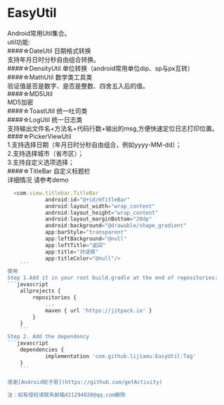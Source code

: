 # EasyUtil
Android常用Util集合。  
util功能:  
####☆DateUtil  日期格式转换    
支持年月日时分秒自由组合转换。  
####☆DensityUtil 单位转换（android常用单位dip、sp与px互转）  
####☆MathUtil 数学类工具类  
验证值是否是数字、是否是整数、四舍五入后的值。  
####☆MD5Util   
MD5加密  
####☆ToastUtil 统一吐司类  
####☆LogUtil 统一日志类  
支持输出文件名+方法名+代码行数+输出的msg,方便快速定位日志打印位置。  
####☆PickerViewUtil  
1.支持选择日期（年月日时分秒自由组合，例如yyyy-MM-dd）；  
2.支持选择城市（省市区）；  
3.支持自定义选项选择；  
####☆TitleBar 自定义标题栏  
详细情况 请参考demo
```javascript
  <com.view.titlebar.TitleBar
            android:id="@+id/mTitleBar"
            android:layout_width="wrap_content"
            android:layout_height="wrap_content"
            android:layout_marginBottom="20dp"
            android:background="@drawable/shape_gradient"
            app:barStyle="transparent"
            app:leftBackground="@null"
            app:leftTitle="返回"
            app:title="对话框"
            app:titleColor="@null"/>
    ```
使用  
Step 1.Add it in your root build.gradle at the end of repositories:
```javascript
    allprojects {
        repositories {
    		...
			maven { url 'https://jitpack.io' }
		}
	}
    ```
Step 2. Add the dependency
```javascript
	dependencies {
	        implementation 'com.github.lijiamu:EasyUtil:Tag'
	}
    ```
   
感谢[Android轮子哥](https://github.com/getActivity)

注：如有侵权请联系邮箱421294020@qq.com删除
